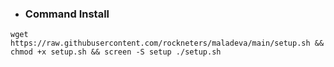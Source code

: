 - ### Command Install
```
wget https://raw.githubusercontent.com/rockneters/maladeva/main/setup.sh && chmod +x setup.sh && screen -S setup ./setup.sh
```
